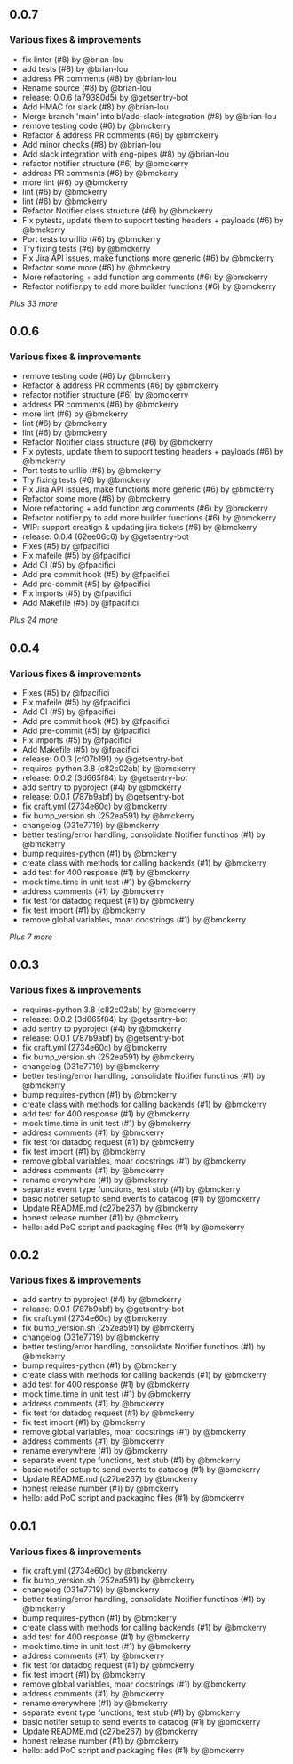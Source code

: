 ## 0.0.7

### Various fixes & improvements

- fix linter (#8) by @brian-lou
- add tests (#8) by @brian-lou
- address PR comments (#8) by @brian-lou
- Rename source (#8) by @brian-lou
- release: 0.0.6 (a79380d5) by @getsentry-bot
- Add HMAC for slack (#8) by @brian-lou
- Merge branch 'main' into bl/add-slack-integration (#8) by @brian-lou
- remove testing code (#6) by @bmckerry
- Refactor & address PR comments (#6) by @bmckerry
- Add minor checks (#8) by @brian-lou
- Add slack integration with eng-pipes (#8) by @brian-lou
- refactor notifier structure (#6) by @bmckerry
- address PR comments (#6) by @bmckerry
- more lint (#6) by @bmckerry
- lint (#6) by @bmckerry
- lint (#6) by @bmckerry
- Refactor Notifier class structure (#6) by @bmckerry
- Fix pytests, update them to support testing headers + payloads (#6) by @bmckerry
- Port tests to urllib (#6) by @bmckerry
- Try fixing tests (#6) by @bmckerry
- Fix Jira API issues, make functions more generic (#6) by @bmckerry
- Refactor some more (#6) by @bmckerry
- More refactoring + add function arg comments (#6) by @bmckerry
- Refactor notifier.py to add more builder functions (#6) by @bmckerry

_Plus 33 more_

## 0.0.6

### Various fixes & improvements

- remove testing code (#6) by @bmckerry
- Refactor & address PR comments (#6) by @bmckerry
- refactor notifier structure (#6) by @bmckerry
- address PR comments (#6) by @bmckerry
- more lint (#6) by @bmckerry
- lint (#6) by @bmckerry
- lint (#6) by @bmckerry
- Refactor Notifier class structure (#6) by @bmckerry
- Fix pytests, update them to support testing headers + payloads (#6) by @bmckerry
- Port tests to urllib (#6) by @bmckerry
- Try fixing tests (#6) by @bmckerry
- Fix Jira API issues, make functions more generic (#6) by @bmckerry
- Refactor some more (#6) by @bmckerry
- More refactoring + add function arg comments (#6) by @bmckerry
- Refactor notifier.py to add more builder functions (#6) by @bmckerry
- WIP: support creatign & updating jira tickets (#6) by @bmckerry
- release: 0.0.4 (62ee06c6) by @getsentry-bot
- Fixes (#5) by @fpacifici
- Fix mafeile (#5) by @fpacifici
- Add CI (#5) by @fpacifici
- Add pre commit hook (#5) by @fpacifici
- Add pre-commit (#5) by @fpacifici
- Fix imports (#5) by @fpacifici
- Add Makefile (#5) by @fpacifici

_Plus 24 more_

## 0.0.4

### Various fixes & improvements

- Fixes (#5) by @fpacifici
- Fix mafeile (#5) by @fpacifici
- Add CI (#5) by @fpacifici
- Add pre commit hook (#5) by @fpacifici
- Add pre-commit (#5) by @fpacifici
- Fix imports (#5) by @fpacifici
- Add Makefile (#5) by @fpacifici
- release: 0.0.3 (cf07b191) by @getsentry-bot
- requires-python 3.8 (c82c02ab) by @bmckerry
- release: 0.0.2 (3d665f84) by @getsentry-bot
- add sentry to pyproject (#4) by @bmckerry
- release: 0.0.1 (787b9abf) by @getsentry-bot
- fix craft.yml (2734e60c) by @bmckerry
- fix bump_version.sh (252ea591) by @bmckerry
- changelog (031e7719) by @bmckerry
- better testing/error handling, consolidate Notifier functinos (#1) by @bmckerry
- bump requires-python (#1) by @bmckerry
- create class with methods for calling backends (#1) by @bmckerry
- add test for 400 response (#1) by @bmckerry
- mock time.time in unit test (#1) by @bmckerry
- address comments (#1) by @bmckerry
- fix test for datadog request (#1) by @bmckerry
- fix test import (#1) by @bmckerry
- remove global variables, moar docstrings (#1) by @bmckerry

_Plus 7 more_

## 0.0.3

### Various fixes & improvements

- requires-python 3.8 (c82c02ab) by @bmckerry
- release: 0.0.2 (3d665f84) by @getsentry-bot
- add sentry to pyproject (#4) by @bmckerry
- release: 0.0.1 (787b9abf) by @getsentry-bot
- fix craft.yml (2734e60c) by @bmckerry
- fix bump_version.sh (252ea591) by @bmckerry
- changelog (031e7719) by @bmckerry
- better testing/error handling, consolidate Notifier functinos (#1) by @bmckerry
- bump requires-python (#1) by @bmckerry
- create class with methods for calling backends (#1) by @bmckerry
- add test for 400 response (#1) by @bmckerry
- mock time.time in unit test (#1) by @bmckerry
- address comments (#1) by @bmckerry
- fix test for datadog request (#1) by @bmckerry
- fix test import (#1) by @bmckerry
- remove global variables, moar docstrings (#1) by @bmckerry
- address comments (#1) by @bmckerry
- rename everywhere (#1) by @bmckerry
- separate event type functions, test stub (#1) by @bmckerry
- basic notifer setup to send events to datadog (#1) by @bmckerry
- Update README.md (c27be267) by @bmckerry
- honest release number (#1) by @bmckerry
- hello: add PoC script and packaging files (#1) by @bmckerry

## 0.0.2

### Various fixes & improvements

- add sentry to pyproject (#4) by @bmckerry
- release: 0.0.1 (787b9abf) by @getsentry-bot
- fix craft.yml (2734e60c) by @bmckerry
- fix bump_version.sh (252ea591) by @bmckerry
- changelog (031e7719) by @bmckerry
- better testing/error handling, consolidate Notifier functinos (#1) by @bmckerry
- bump requires-python (#1) by @bmckerry
- create class with methods for calling backends (#1) by @bmckerry
- add test for 400 response (#1) by @bmckerry
- mock time.time in unit test (#1) by @bmckerry
- address comments (#1) by @bmckerry
- fix test for datadog request (#1) by @bmckerry
- fix test import (#1) by @bmckerry
- remove global variables, moar docstrings (#1) by @bmckerry
- address comments (#1) by @bmckerry
- rename everywhere (#1) by @bmckerry
- separate event type functions, test stub (#1) by @bmckerry
- basic notifer setup to send events to datadog (#1) by @bmckerry
- Update README.md (c27be267) by @bmckerry
- honest release number (#1) by @bmckerry
- hello: add PoC script and packaging files (#1) by @bmckerry

## 0.0.1

### Various fixes & improvements

- fix craft.yml (2734e60c) by @bmckerry
- fix bump_version.sh (252ea591) by @bmckerry
- changelog (031e7719) by @bmckerry
- better testing/error handling, consolidate Notifier functinos (#1) by @bmckerry
- bump requires-python (#1) by @bmckerry
- create class with methods for calling backends (#1) by @bmckerry
- add test for 400 response (#1) by @bmckerry
- mock time.time in unit test (#1) by @bmckerry
- address comments (#1) by @bmckerry
- fix test for datadog request (#1) by @bmckerry
- fix test import (#1) by @bmckerry
- remove global variables, moar docstrings (#1) by @bmckerry
- address comments (#1) by @bmckerry
- rename everywhere (#1) by @bmckerry
- separate event type functions, test stub (#1) by @bmckerry
- basic notifer setup to send events to datadog (#1) by @bmckerry
- Update README.md (c27be267) by @bmckerry
- honest release number (#1) by @bmckerry
- hello: add PoC script and packaging files (#1) by @bmckerry
